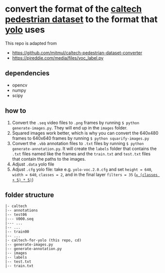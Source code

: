 # convert the format of the [caltech pedestrian dataset](http://www.vision.caltech.edu/Image_Datasets/CaltechPedestrians) to the format that [yolo](https://pjreddie.com/darknet/yolo) uses

This repo is adapted from
- https://github.com/mitmul/caltech-pedestrian-dataset-converter
- https://pjreddie.com/media/files/voc_label.py

## dependencies

- opencv
- numpy
- scipy

## how to

1. Convert the `.seq` video files to `.png` frames by running `$ python generate-images.py`. They will end up in the `images` folder.
3. Squared images work better, which is why you can convert the 640x480 frames to 640x640 frames by running `$ python squarify-images.py`
3. Convert the `.vbb` annotation files to `.txt` files by running `$ python generate-annotation.py`. It will create the `labels` folder that contains the `.txt` files named like the frames and the `train.txt` and `test.txt` files that contain the paths to the images.
4. Adjust `.data` yolo file
5. Adjust `.cfg` yolo file: take e.g. `yolo-voc.2.0.cfg` and set `height = 640`, `width = 640`, `classes = 2`, and in the final layer `filters = 35` ([`= (classes + 5) * 5)`](https://github.com/AlexeyAB/darknet))

## folder structure
```
|- caltech
|-- annotations
|-- test06
|--- V000.seq
|--- ...
|-- ...
|-- train00
|-- ...
|- caltech-for-yolo (this repo, cd)
|-- generate-images.py
|-- generate-annotation.py
|-- images
|-- labels
|-- test.txt
|-- train.txt
```
